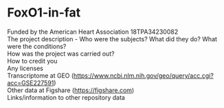 # FoxO1-in-fat
Funded by the American Heart Association 18TPA34230082 <br/>
The project description - Who were the subjects? What did they do? What were the conditions? <br/>
How was the project was carried out? <br/>
How to credit you <br/>
Any licenses <br/>
Transcriptome at GEO (https://www.ncbi.nlm.nih.gov/geo/query/acc.cgi?acc=GSE227591)<br/> 
Other data at Figshare (https://figshare.com) <br/>
Links/information to other repository data
